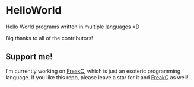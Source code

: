 # HelloWorld
Hello World programs written in multiple languages =D

Big thanks to all of the contributors!

## Support me!
I'm currently working on [FreakC](https://github.com/FreakC-Foundation/FreakC), which is just an esoteric programming language. If you like this repo, please leave a star for it and [FreakC](https://github.com/FreakC-Foundation/FreakC) as well!
